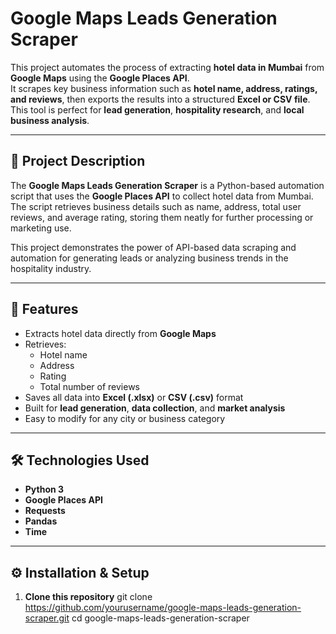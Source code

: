 # Google Maps Leads Generation Scraper

This project automates the process of extracting **hotel data in Mumbai** from **Google Maps** using the **Google Places API**.  
It scrapes key business information such as **hotel name, address, ratings, and reviews**, then exports the results into a structured **Excel or CSV file**.  
This tool is perfect for **lead generation**, **hospitality research**, and **local business analysis**.

---

## 🏨 Project Description

The **Google Maps Leads Generation Scraper** is a Python-based automation script that uses the **Google Places API** to collect hotel data from Mumbai.  
The script retrieves business details such as name, address, total user reviews, and average rating, storing them neatly for further processing or marketing use.

This project demonstrates the power of API-based data scraping and automation for generating leads or analyzing business trends in the hospitality industry.

---

## 🚀 Features

- Extracts hotel data directly from **Google Maps**
- Retrieves:
  - Hotel name  
  - Address  
  - Rating  
  - Total number of reviews  
- Saves all data into **Excel (.xlsx)** or **CSV (.csv)** format
- Built for **lead generation**, **data collection**, and **market analysis**
- Easy to modify for any city or business category

---

## 🛠️ Technologies Used

- **Python 3**
- **Google Places API**
- **Requests**
- **Pandas**
- **Time**

---

## ⚙️ Installation & Setup

1. **Clone this repository**
   git clone https://github.com/yourusername/google-maps-leads-generation-scraper.git
   cd google-maps-leads-generation-scraper
